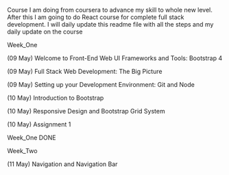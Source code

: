 Course I am doing from coursera to advance my skill to whole new level. After this I am going to do React course for complete full stack development.
I will daily update this readme file with all the steps and my daily update on the course

Week_One

(09 May)    Welcome to Front-End Web UI Frameworks and Tools: Bootstrap 4

(09 May)    Full Stack Web Development: The Big Picture

(09 May)    Setting up your Development Environment: Git and Node

(10 May)    Introduction to Bootstrap

(10 May)    Responsive Design and Bootstrap Grid System

(10 May)    Assignment 1

Week_One DONE

Week_Two

(11 May)    Navigation and Navigation Bar